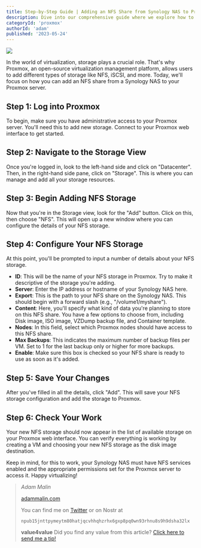 ```yaml
---
title: Step-by-Step Guide | Adding an NFS Share from Synology NAS to Proxmox 
description: Dive into our comprehensive guide where we explore how to effectively configure and add an NFS Share from a Synology NAS to your Proxmox virtualization platform. Whether you're new to Proxmox or looking to expand your storage options, we'll walk you through each step with clear instructions and crucial considerations, ensuring your setup process is smooth and successful.
categoryId: 'proxmox'
authorId: 'adam'
published: '2023-05-24'
---
```


![](https://www.linuxboxen.dk/wp-content/uploads/2020/01/nfs-logo.jpg)

In the world of virtualization, storage plays a crucial role. That's why Proxmox, an open-source virtualization management platform, allows users to add different types of storage like NFS, iSCSI, and more. Today, we'll focus on how you can add an NFS share from a Synology NAS to your Proxmox server.

## Step 1: Log into Proxmox

To begin, make sure you have administrative access to your Proxmox server. You'll need this to add new storage. Connect to your Proxmox web interface to get started.

## Step 2: Navigate to the Storage View

Once you're logged in, look to the left-hand side and click on "Datacenter". Then, in the right-hand side pane, click on "Storage". This is where you can manage and add all your storage resources.

## Step 3: Begin Adding NFS Storage

Now that you're in the Storage view, look for the "Add" button. Click on this, then choose "NFS". This will open up a new window where you can configure the details of your NFS storage.

## Step 4: Configure Your NFS Storage

At this point, you'll be prompted to input a number of details about your NFS storage.

- **ID**: This will be the name of your NFS storage in Proxmox. Try to make it descriptive of the storage you're adding.
- **Server**: Enter the IP address or hostname of your Synology NAS here.
- **Export**: This is the path to your NFS share on the Synology NAS. This should begin with a forward slash (e.g., "/volume1/myshare").
- **Content**: Here, you'll specify what kind of data you're planning to store on this NFS share. You have a few options to choose from, including Disk image, ISO image, VZDump backup file, and Container template.
- **Nodes**: In this field, select which Proxmox nodes should have access to this NFS share.
- **Max Backups**: This indicates the maximum number of backup files per VM. Set to 1 for the last backup only or higher for more backups.
- **Enable**: Make sure this box is checked so your NFS share is ready to use as soon as it's added.

## Step 5: Save Your Changes

After you've filled in all the details, click "Add". This will save your NFS storage configuration and add the storage to Proxmox.

## Step 6: Check Your Work

Your new NFS storage should now appear in the list of available storage on your Proxmox web interface. You can verify everything is working by creating a VM and choosing your new NFS storage as the disk image destination.

Keep in mind, for this to work, your Synology NAS must have NFS services enabled and the appropriate permissions set for the Proxmox server to access it. Happy virtualizing!

> *Adam Malin*
> 
> [adammalin.com](https://adammalin.com)
> 
> You can find me on [Twitter](https://twitter.com/thePR0M3TH3AN) or on Nostr at
> 
> `npub15jnttpymeytm80hatjqcvhhqhzrhx6gxp8pq0wn93rhnu8s9h9dsha32lx`
> 
> **value4value**
> Did you find any value from this article? [Click here to send me a tip!](https://adammalin.com/tip)

